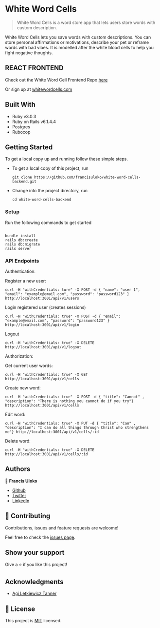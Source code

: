 # White Word Cells

> White Word Cells is a word store app that lets users store words with custom description.

White Word Cells lets you save words with custom descriptions. You can store personal affirmations or motivations, describe your pet or reframe words with bad vibes. It is modelled after the white blood cells to help you fight negative thoughts.

## REACT FRONTEND

Check out the White Word Cell Frontend Repo [here](https://github.com/francisuloko/white-word-cells-frontend)

Or sign up at [whitewordcells.com](https://whitewordcells.com)

## Built With

- Ruby v3.0.3
- Ruby on Rails v6.1.4.4
- Postgres
- Rubocop


## Getting Started

To get a local copy up and running follow these simple steps.

- To get a local copy of this project, run

  `git clone https://github.com/francisuloko/white-word-cells-backend.git`

- Change into the project directory, run

  `cd white-word-cells-backend`


### Setup

Run the following commands to get started

```

bundle install
rails db:create
rails db:migrate
rails server

```


### API Endpoints

Authentication:

Register a new user:

  `curl -H "withCredentials: ture" -X POST -d { "name": "user 1", "email": "example@email.com", "password": "password123" } http://localhost:3001/api/v1/users`

  Login registered user (creates sessions)

  `curl -H "withCredentials: true" -X POST -d { "email": "example@email.com", "password": "password123" } http://localhost:3001/api/v1/login`

  Logout

  `curl -H "withCredentials: true" -X DELETE http://localhost:3001/api/v1/logout`

  Authorization:

  Get current user words:

  `curl -H "withCredentials: true" -X GET http://localhost:3001/api/v1/cells`

  Create new word:

  `curl -H "withCredentials: true" -X POST -d { "title": "Cannot" , "description": "There is nothing you cannot do if you try"} http://localhost:3001/api/v1/cells`

  Edit word:

  `curl -H "withCredentials: true" -X PUT -d { "title": "Can" , "description": "I can do all things through Christ who strengthens me"} http://localhost:3001/api/v1/cells/:id`

  Delete word:

  `curl -H "withCredentials: true" -X DELETE http://localhost:3001/api/v1/cells/:id`



## Authors

👤 **Francis Uloko**

- [Github](https://github.com/francisuloko)
- [Twitter](https://twitter.com/francisuloko)
- [LinkedIn](https://linkedin.com/in/francisuloko)

## 🤝 Contributing

Contributions, issues and feature requests are welcome!

Feel free to check the [issues page](https://github.com/francisuloko/white-word-cells-backend/issues).

## Show your support

Give a ⭐️ if you like this project!

## Acknowledgments

- [Agi Letkiewicz Tanner](https://medium.com/@altanner/react-user-authentication-with-rails-sessions-and-redux-194b5d31fe5a)

## 📝 License

This project is [MIT](https://mit-license.org) licensed.
